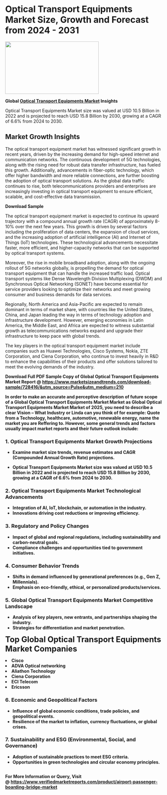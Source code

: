 <H1>Optical Transport Equipments Market Size, Growth and Forecast from 2024 - 2031</H1><img class="aligncenter size-medium wp-image-584254" src="https://thirdeyenews.in/wp-content/uploads/2024/09/Global-Market-Research-300x168.jpeg" alt="" width="300" height="168" /><p><strong>Global&nbsp;<a href="https://www.marketsizeandtrends.com/download-sample/728416/&amp;utm_source=Pulse&amp;utm_medium=210">Optical Transport Equipments Market</a> Insights</strong></p><p>Optical Transport Equipments Market size was valued at USD 10.5 Billion in 2022 and is projected to reach USD 15.8 Billion by 2030, growing at a CAGR of 6.6% from 2024 to 2030.</p><p><h2>Market Growth Insights</h2> <p>The optical transport equipment market has witnessed significant growth in recent years, driven by the increasing demand for high-speed internet and communication networks. The continuous development of 5G technologies, along with the rising need for robust data transfer infrastructure, has fueled this growth. Additionally, advancements in fiber-optic technology, which offer higher bandwidth and more reliable connections, are further boosting the adoption of optical transport solutions. As the global data traffic continues to rise, both telecommunications providers and enterprises are increasingly investing in optical transport equipment to ensure efficient, scalable, and cost-effective data transmission.</p> <p><strong>Download Sample</strong></p> <p>The optical transport equipment market is expected to continue its upward trajectory with a compound annual growth rate (CAGR) of approximately 8-10% over the next few years. This growth is driven by several factors including the proliferation of data centers, the expansion of cloud services, and the increasing adoption of artificial intelligence (AI) and Internet of Things (IoT) technologies. These technological advancements necessitate faster, more efficient, and higher-capacity networks that can be supported by optical transport systems.</p> <p>Moreover, the rise in mobile broadband adoption, along with the ongoing rollout of 5G networks globally, is propelling the demand for optical transport equipment that can handle the increased traffic load. Optical transport systems like Dense Wavelength Division Multiplexing (DWDM) and Synchronous Optical Networking (SONET) have become essential for service providers looking to optimize their networks and meet growing consumer and business demands for data services.</p> <p>Regionally, North America and Asia-Pacific are expected to remain dominant in terms of market share, with countries like the United States, China, and Japan leading the way in terms of technology adoption and infrastructure development. However, emerging economies in Latin America, the Middle East, and Africa are expected to witness substantial growth as telecommunications networks expand and upgrade their infrastructure to keep pace with global trends.</p> <p>The key players in the optical transport equipment market include companies such as Huawei Technologies, Cisco Systems, Nokia, ZTE Corporation, and Ciena Corporation, who continue to invest heavily in R&D to enhance the capabilities of their products and offer solutions tailored to meet the evolving demands of the industry.</p> <p><strong></p><p><span class=""><strong>Download Full PDF Sample Copy of Global Optical Transport Equipments Market Report</strong> @ <a href="https://www.marketsizeandtrends.com/download-sample/728416/&amp;utm_source=Pulse&amp;utm_medium=210" target="_blank">https://www.marketsizeandtrends.com/download-sample/728416/&amp;utm_source=Pulse&amp;utm_medium=210</a></span></p><p>In order to make an accurate and perceptive description of future scope of a Global&nbsp;Optical Transport Equipments Market Market as Global&nbsp;Optical Transport Equipments Market Market of 2025, you need to describe a clear Vision &ndash; What Industry or Linda can you think of for example: Quote from a Technology, healthcare, automotive, renewable energy, name the market you are Reffering to. However, some general trends and factors usually impact market reports and their future outlook include:</p><h3>1.&nbsp;<strong>Optical Transport Equipments Market Growth Projections</strong></h3><ul><li>Examine market size trends, revenue estimates and CAGR (Compounded Annual Growth Rate) projections.</li><li><p>Optical Transport Equipments Market size was valued at USD 10.5 Billion in 2022 and is projected to reach USD 15.8 Billion by 2030, growing at a CAGR of 6.6% from 2024 to 2030.</p></li></ul><h3>2.&nbsp;<strong>Optical Transport Equipments Market Technological Advancements</strong></h3><ul><li>Integration of AI, IoT, blockchain, or automation in the industry.</li><li>Innovations driving cost reductions or improving efficiency.</li></ul><h3>3.&nbsp;<strong>Regulatory and Policy Changes</strong></h3><ul><li>Impact of global and regional regulations, including sustainability and carbon-neutral goals.</li><li>Compliance challenges and opportunities tied to government initiatives.</li></ul><h3>4.&nbsp;<strong>Consumer Behavior Trends</strong></h3><ul><li>Shifts in demand influenced by generational preferences (e.g., Gen Z, Millennials).</li><li>Emphasis on eco-friendly, ethical, or personalized products/services.</li></ul><h3>5.&nbsp;<strong>Global Optical Transport Equipments Market Competitive Landscape</strong></h3><ul><li>Analysis of key players, new entrants, and partnerships shaping the industry.</li><li>Strategies for differentiation and market penetration.</li></ul><p data-pm-slice="1 1 []"><span style="color: inherit; font-family: inherit; font-size: 25px;">Top Global Optical Transport Equipments Market Companies</span></p><div class="" data-test-id=""><p><li>Cisco</li><li> ADVA Optical networking</li><li> Aliathon Technology</li><li> Ciena Corporation</li><li> ECI Telecom</li><li> Ericsson</li></p></div><h3>6.&nbsp;<strong>Economic and Geopolitical Factors</strong></h3><ul><li>Influence of global economic conditions, trade policies, and geopolitical events.</li><li>Resilience of the market to inflation, currency fluctuations, or global crises.</li></ul><h3>7.&nbsp;<strong>Sustainability and ESG (Environmental, Social, and Governance)</strong></h3><ul><li>Adoption of sustainable practices to meet ESG criteria.</li><li>Opportunities in green technologies and circular economy principles.</li></ul><h2><strong style="font-size: 14px;">For More Information or Query, Visit @&nbsp;</strong><a style="background-color: #ffffff; font-size: 14px;" href="https://www.marketsizeandtrends.com/report/optical-transport-equipments-market/" target="_blank">https://www.verifiedmarketreports.com/product/airport-passenger-boarding-bridge-market</a></h2>

